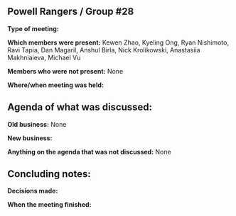 ## Powell Rangers / Group #28

**Type of meeting:**

**Which members were present:** Kewen Zhao, Kyeling Ong, Ryan Nishimoto, Ravi Tapia, Dan Magaril, Anshul Birla, Nick Krolikowski, Anastasiia Makhniaieva, Michael Vu

**Members who were not present:** None

**Where/when meeting was held:** 


## Agenda of what was discussed:

**Old business:** None

**New business:** 

**Anything on the agenda that was not discussed:**  None


## Concluding notes:

**Decisions made:** 

**When the meeting finished:**
